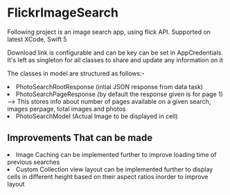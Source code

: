 
# FlickrImageSearch

Following project is an image search app, using flick API. 
Supported on latest XCode, Swift 5

Download link is configurable and can be key can be set in AppCredentials. 
It's left as singleton for all classes to share and update any information on it

The classes in model are structured as follows:-

<li>PhotoSearchRootResponse  (intial JSON response from data task)</li>
<li>PhotoSearchPageResponse (by default the response given is for page 1)</li>
--> This stores info about number of pages available on a given search, images perpage, total images and photos
<li> PhotoSearchModel (Actual Image to be displayed in cell)</li>

## Improvements That can be made

<li> Image Caching can be implemented further to improve loading time of previous searches </li>
<li> Custom Collection view layout can be implemented further to display cells in different height based on their aspect ratios inorder to improve layout </li>


